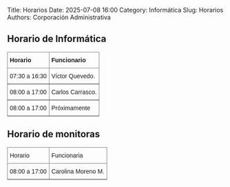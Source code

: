 Title: Horarios
Date: 2025-07-08 16:00
Category: Informática
Slug: Horarios
Authors: Corporación Administrativa

## Horario de Informática

<style type="text/css">
.tg  {border-collapse:collapse;border-spacing:0;}
.tg td{border-color:black;border-style:solid;border-width:1px;font-family:Arial, sans-serif;font-size:14px;
  overflow:hidden;padding:10px 5px;word-break:normal;}
.tg th{border-color:black;border-style:solid;border-width:1px;font-family:Arial, sans-serif;font-size:14px;
  font-weight:normal;overflow:hidden;padding:10px 5px;word-break:normal;}
.tg .tg-fymr{border-color:inherit;font-weight:bold;text-align:left;vertical-align:top}
.tg .tg-0pky{border-color:inherit;text-align:left;vertical-align:top}
</style>
<table class="tg"><thead>
  <tr>
    <th class="tg-fymr">Horario</th>
    <th class="tg-fymr">Funcionario</th>
  </tr></thead>
<tbody>
  <tr>
    <td class="tg-0pky">07:30 a 16:30 </td>
    <td class="tg-0pky">Víctor Quevedo.</td>
  </tr>
  <tr>
    <td class="tg-0pky">08:00 a 17:00</td>
    <td class="tg-0pky">Carlos Carrasco.</td>
  </tr>
  <tr>
    <td class="tg-0pky">08:00 a 17:00</td>
    <td class="tg-0pky">Próximamente</td>
  </tr>
</tbody>
</table>

## Horario de monitoras

<style type="text/css">
.tg  {border-collapse:collapse;border-spacing:0;}
.tg td{border-color:black;border-style:solid;border-width:1px;font-family:Arial, sans-serif;font-size:14px;
  overflow:hidden;padding:10px 5px;word-break:normal;}
.tg th{border-color:black;border-style:solid;border-width:1px;font-family:Arial, sans-serif;font-size:14px;
  font-weight:normal;overflow:hidden;padding:10px 5px;word-break:normal;}
.tg .tg-0pky{border-color:inherit;text-align:left;vertical-align:top}
</style>
<table class="tg"><thead>
  <tr>
    <th class="tg-0pky">Horario</th>
    <th class="tg-0pky">Funcionaria</th>
  </tr></thead>
<tbody>
  <tr>
    <td class="tg-0pky">08:00 a 17:00</td>
    <td class="tg-0pky">Carolina Moreno M.</td>
  </tr>
</tbody>
</table>
